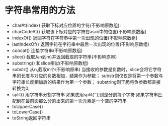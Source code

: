 # 字符串常用的方法
+ charAt(index) 获取下标对应位置的字符(不影响原数组);
+ charCodeAt() 获取该下标对应的字符在ascii中的位置(不影响原数组)
+ indexOf() 返回字符在字符串中第一次出现的位置(不影响原数组)
+ lastIndexOf() 返回字符在字符串中最后一次出现的位置(不影响原数组)
+ concat()	连接字符串(不影响原数组)
+ slice() 截取从n到m)并返回截取的字符串(不影响原串)
+ substring() 和slice相似(不影响原数组)
+ substr() 从n,截取m个(不影响原串)
	当接收的参数是负数时，slice会将它字符串的长度与对应的负数相加，结果作为参数；
	substr则仅仅是将第一个参数与字符串长度相加后的结果作为第一个参数；
	substring则干脆将负参数都直接转换为0;
+ split() 用字符串分割字符串
		如果使用split('');则是分割每个字符
		如果字符串匹配到在最前面那么分割出来的第一次元素是一个空的字符串
+ toUpperCase()
+ toLowerCase()
+ toString返回字符串